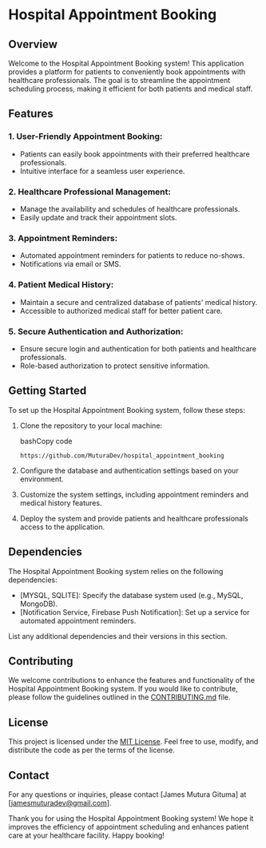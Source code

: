 Hospital Appointment Booking
============================

Overview
--------

Welcome to the Hospital Appointment Booking system! This application provides a platform for patients to conveniently book appointments with healthcare professionals. The goal is to streamline the appointment scheduling process, making it efficient for both patients and medical staff.

Features
--------

### 1\. User-Friendly Appointment Booking:

-   Patients can easily book appointments with their preferred healthcare professionals.
-   Intuitive interface for a seamless user experience.

### 2\. Healthcare Professional Management:

-   Manage the availability and schedules of healthcare professionals.
-   Easily update and track their appointment slots.

### 3\. Appointment Reminders:

-   Automated appointment reminders for patients to reduce no-shows.
-   Notifications via email or SMS.

### 4\. Patient Medical History:

-   Maintain a secure and centralized database of patients' medical history.
-   Accessible to authorized medical staff for better patient care.

### 5\. Secure Authentication and Authorization:

-   Ensure secure login and authentication for both patients and healthcare professionals.
-   Role-based authorization to protect sensitive information.

Getting Started
---------------

To set up the Hospital Appointment Booking system, follow these steps:

1.  Clone the repository to your local machine:

    bashCopy code

    `https://github.com/MuturaDev/hospital_appointment_booking`

2.  Configure the database and authentication settings based on your environment.

3.  Customize the system settings, including appointment reminders and medical history features.

4.  Deploy the system and provide patients and healthcare professionals access to the application.

Dependencies
------------

The Hospital Appointment Booking system relies on the following dependencies:

-   [MYSQL, SQLITE]: Specify the database system used (e.g., MySQL, MongoDB).
-   [Notification Service, Firebase Push Notification]: Set up a service for automated appointment reminders.

List any additional dependencies and their versions in this section.

Contributing
------------

We welcome contributions to enhance the features and functionality of the Hospital Appointment Booking system. If you would like to contribute, please follow the guidelines outlined in the [CONTRIBUTING.md](https://chat.openai.com/c/CONTRIBUTING.md) file.

License
-------

This project is licensed under the [MIT License](https://chat.openai.com/c/LICENSE.md). Feel free to use, modify, and distribute the code as per the terms of the license.

Contact
-------

For any questions or inquiries, please contact [James Mutura Gituma] at [jamesmuturadev@gmail.com].

Thank you for using the Hospital Appointment Booking system! We hope it improves the efficiency of appointment scheduling and enhances patient care at your healthcare facility. Happy booking!
